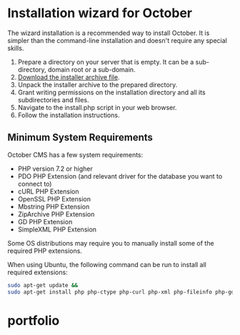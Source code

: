 # Installation wizard for October

The wizard installation is a recommended way to install October. It is simpler than the command-line installation and doesn't require any special skills.

1. Prepare a directory on your server that is empty. It can be a sub-directory, domain root or a sub-domain.
1. [Download the installer archive file](https://github.com/octobercms/install/archive/master.zip).
1. Unpack the installer archive to the prepared directory.
1. Grant writing permissions on the installation directory and all its subdirectories and files.
1. Navigate to the install.php script in your web browser.
1. Follow the installation instructions.

## Minimum System Requirements

October CMS has a few system requirements:

* PHP version 7.2 or higher
* PDO PHP Extension (and relevant driver for the database you want to connect to)
* cURL PHP Extension
* OpenSSL PHP Extension
* Mbstring PHP Extension
* ZipArchive PHP Extension
* GD PHP Extension
* SimpleXML PHP Extension

Some OS distributions may require you to manually install some of the required PHP extensions.

When using Ubuntu, the following command can be run to install all required extensions:

```bash
sudo apt-get update &&
sudo apt-get install php php-ctype php-curl php-xml php-fileinfo php-gd php-json php-mbstring php-mysql php-sqlite3 php-zip
```
# portfolio
